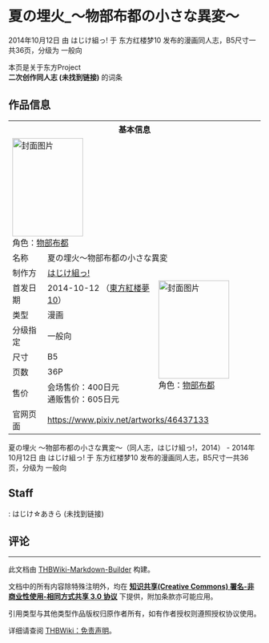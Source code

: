 # 夏の埋火_～物部布都の小さな異変～

<!-- source html: G:\repos\THBWiki-Markdown-Builder\THBWikiMarkdown\Temp\main\4\4a\ns0%3A%E5%A4%8F%E3%81%AE%E5%9F%8B%E7%81%AB_%EF%BD%9E%E7%89%A9%E9%83%A8%E5%B8%83%E9%83%BD%E3%81%AE%E5%B0%8F%E3%81%95%E3%81%AA%E7%95%B0%E5%A4%89%EF%BD%9E.html -->

2014年10月12日 由 はじけ組っ! 于 东方红楼梦10 发布的漫画同人志，B5尺寸一共36页，分级为 一般向

本页是关于东方Project  
 **二次创作同人志 (未找到链接)** 的词条
## 作品信息

<table><tbody><tr><th colspan="3">基本信息</th></tr><tr><td class="cover-artwork-mobile" colspan="2"><a href="./文件-夏の埋火_～物部布都の小さな異変～封面.jpg.md" class="image" title="封面图片"><img alt="封面图片" src="https://upload.thwiki.cc/thumb/a/a8/%E5%A4%8F%E3%81%AE%E5%9F%8B%E7%81%AB_%EF%BD%9E%E7%89%A9%E9%83%A8%E5%B8%83%E9%83%BD%E3%81%AE%E5%B0%8F%E3%81%95%E3%81%AA%E7%95%B0%E5%A4%89%EF%BD%9E%E5%B0%81%E9%9D%A2.jpg/141px-%E5%A4%8F%E3%81%AE%E5%9F%8B%E7%81%AB_%EF%BD%9E%E7%89%A9%E9%83%A8%E5%B8%83%E9%83%BD%E3%81%AE%E5%B0%8F%E3%81%95%E3%81%AA%E7%95%B0%E5%A4%89%EF%BD%9E%E5%B0%81%E9%9D%A2.jpg" decoding="async" loading="lazy" width="141" height="196" srcset="https://upload.thwiki.cc/thumb/a/a8/%E5%A4%8F%E3%81%AE%E5%9F%8B%E7%81%AB_%EF%BD%9E%E7%89%A9%E9%83%A8%E5%B8%83%E9%83%BD%E3%81%AE%E5%B0%8F%E3%81%95%E3%81%AA%E7%95%B0%E5%A4%89%EF%BD%9E%E5%B0%81%E9%9D%A2.jpg/211px-%E5%A4%8F%E3%81%AE%E5%9F%8B%E7%81%AB_%EF%BD%9E%E7%89%A9%E9%83%A8%E5%B8%83%E9%83%BD%E3%81%AE%E5%B0%8F%E3%81%95%E3%81%AA%E7%95%B0%E5%A4%89%EF%BD%9E%E5%B0%81%E9%9D%A2.jpg 1.5x, https://upload.thwiki.cc/thumb/a/a8/%E5%A4%8F%E3%81%AE%E5%9F%8B%E7%81%AB_%EF%BD%9E%E7%89%A9%E9%83%A8%E5%B8%83%E9%83%BD%E3%81%AE%E5%B0%8F%E3%81%95%E3%81%AA%E7%95%B0%E5%A4%89%EF%BD%9E%E5%B0%81%E9%9D%A2.jpg/282px-%E5%A4%8F%E3%81%AE%E5%9F%8B%E7%81%AB_%EF%BD%9E%E7%89%A9%E9%83%A8%E5%B8%83%E9%83%BD%E3%81%AE%E5%B0%8F%E3%81%95%E3%81%AA%E7%95%B0%E5%A4%89%EF%BD%9E%E5%B0%81%E9%9D%A2.jpg 2x" data-file-width="472" data-file-height="656"></a><div class="cover-char">角色：<a href="./物部布都.md" title="物部布都">物部布都</a></div></td>
</tr><tr><td class="label">名称</td><td colspan="2"> 夏の埋火～物部布都の小さな異変 </td></tr><tr><td class="label">制作方</td><td><a href="./はじけ組っ!.md" title="はじけ組っ!">はじけ組っ!</a></td><td class="cover-artwork" rowspan="7" style="min-width:196px;"><a href="./文件-夏の埋火_～物部布都の小さな異変～封面.jpg.md" class="image" title="封面图片"><img alt="封面图片" src="https://upload.thwiki.cc/thumb/a/a8/%E5%A4%8F%E3%81%AE%E5%9F%8B%E7%81%AB_%EF%BD%9E%E7%89%A9%E9%83%A8%E5%B8%83%E9%83%BD%E3%81%AE%E5%B0%8F%E3%81%95%E3%81%AA%E7%95%B0%E5%A4%89%EF%BD%9E%E5%B0%81%E9%9D%A2.jpg/141px-%E5%A4%8F%E3%81%AE%E5%9F%8B%E7%81%AB_%EF%BD%9E%E7%89%A9%E9%83%A8%E5%B8%83%E9%83%BD%E3%81%AE%E5%B0%8F%E3%81%95%E3%81%AA%E7%95%B0%E5%A4%89%EF%BD%9E%E5%B0%81%E9%9D%A2.jpg" decoding="async" loading="lazy" width="141" height="196" srcset="https://upload.thwiki.cc/thumb/a/a8/%E5%A4%8F%E3%81%AE%E5%9F%8B%E7%81%AB_%EF%BD%9E%E7%89%A9%E9%83%A8%E5%B8%83%E9%83%BD%E3%81%AE%E5%B0%8F%E3%81%95%E3%81%AA%E7%95%B0%E5%A4%89%EF%BD%9E%E5%B0%81%E9%9D%A2.jpg/211px-%E5%A4%8F%E3%81%AE%E5%9F%8B%E7%81%AB_%EF%BD%9E%E7%89%A9%E9%83%A8%E5%B8%83%E9%83%BD%E3%81%AE%E5%B0%8F%E3%81%95%E3%81%AA%E7%95%B0%E5%A4%89%EF%BD%9E%E5%B0%81%E9%9D%A2.jpg 1.5x, https://upload.thwiki.cc/thumb/a/a8/%E5%A4%8F%E3%81%AE%E5%9F%8B%E7%81%AB_%EF%BD%9E%E7%89%A9%E9%83%A8%E5%B8%83%E9%83%BD%E3%81%AE%E5%B0%8F%E3%81%95%E3%81%AA%E7%95%B0%E5%A4%89%EF%BD%9E%E5%B0%81%E9%9D%A2.jpg/282px-%E5%A4%8F%E3%81%AE%E5%9F%8B%E7%81%AB_%EF%BD%9E%E7%89%A9%E9%83%A8%E5%B8%83%E9%83%BD%E3%81%AE%E5%B0%8F%E3%81%95%E3%81%AA%E7%95%B0%E5%A4%89%EF%BD%9E%E5%B0%81%E9%9D%A2.jpg 2x" data-file-width="472" data-file-height="656"></a><div class="cover-char">角色：<a href="./物部布都.md" title="物部布都">物部布都</a></div></td>
</tr><tr><td class="label">首发日期</td><td>2014-10-12&#160;（<a href="/展会作品列表?e=%E4%B8%9C%E6%96%B9%E7%BA%A2%E6%A5%BC%E6%A2%A6%2310">東方紅楼夢10</a>）</td></tr><tr><td class="label">类型</td><td>漫画</td></tr><tr><td class="label">分级指定</td><td>一般向</td></tr><tr><td class="label">尺寸</td><td>B5</td></tr><tr><td class="label">页数</td><td>36P</td></tr><tr><td class="label">售价</td><td>会场售价：400日元<br>通贩售价：605日元</td></tr>
<tr><td class="label">官网页面</td><td colspan="2"><a rel="nofollow" class="external free" href="https://www.pixiv.net/artworks/46437133">https://www.pixiv.net/artworks/46437133</a></td></tr></tbody></table>

夏の埋火 ～物部布都の小さな異変～（同人志，はじけ組っ!，2014） - 2014年10月12日 由 はじけ組っ! 于 东方红楼梦10 发布的漫画同人志，B5尺寸一共36页，分级为 一般向
## Staff
: はじけ☆あきら (未找到链接)

## 评论




---

此文档由 [THBWiki-Markdown-Builder](https://github.com/Delsin-Yu/THBWiki-Markdown-Builder) 构建。

文档中的所有内容除特殊注明外，均在 [**知识共享(Creative Commons) 署名-非商业性使用-相同方式共享 3.0 协议**](https://creativecommons.org/licenses/by-sa/3.0/deed.zh-hans) 下提供，附加条款亦可能应用。

引用类型与其他类型作品版权归原作者所有，如有作者授权则遵照授权协议使用。

详细请查阅 [THBWiki：免责声明](https://thbwiki.cc/THBWiki:%E5%85%8D%E8%B4%A3%E5%A3%B0%E6%98%8E)。

